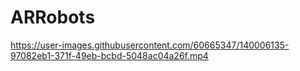 # ARRobots

https://user-images.githubusercontent.com/60665347/140006135-97082eb1-371f-49eb-bcbd-5048ac04a26f.mp4

